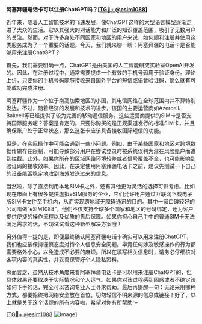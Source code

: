 **阿塞拜疆电话卡可以注册ChatGPT吗？[[TG💪+ @esim1088](https://t.me/s/esim1088)]**

近年来，随着人工智能技术的飞速发展，像ChatGPT这样的大型语言模型逐渐走进了大众的生活。它以其强大的对话能力和广泛的知识覆盖范围，吸引了无数用户的关注。然而，对于许多身处不同国家和地区的用户来说，如何顺利注册并使用这类服务成为了一个重要的话题。今天，我们就来聊一聊：阿塞拜疆的电话卡是否能够用来注册ChatGPT？

首先，我们需要明确一点，ChatGPT是由美国的人工智能研究实验室OpenAI开发的。因此，在注册过程中，通常需要提供一个有效的手机号码用于验证身份。理论上讲，只要你的手机号码能够接收来自国外平台的短信或语音验证码，那么就有可能成功完成注册。

阿塞拜疆作为一个位于南高加索地区的小国，其电信网络在全球范围内并不算特别发达。不过，随着经济的发展和技术的进步，该国的主要运营商如Azercell、Bakcell等已经提供了较为完善的移动通信服务。这些运营商提供的SIM卡是否支持国际服务呢？答案是肯定的。只要你购买的是正规渠道发行的标准SIM卡，并且确保账户处于正常状态，那么这张卡应该具备接收国际短信的功能。

但是，在实际操作中可能会遇到一些小问题。例如，由于某些国家和地区对跨境数据传输存在限制，可能导致部分用户在尝试登录时被系统误判为潜在风险账户而遭到拦截。此外，如果你所在的区域网络环境较差或者信号覆盖不全，也可能影响到验证码的接收效率。因此，在决定使用阿塞拜疆电话卡之前，建议先测试一下自己的设备能否稳定地收到海外发送过来的信息。

当然啦，除了直接利用本地SIM卡之外，还有其他更为灵活的选择可供考虑。比如现在市面上有很多提供虚拟eSIM服务的企业，它们允许用户通过互联网下载电子版SIM卡文件至手机内，从而实现跨地域无障碍通讯的目的。其中一家口碑较好的公司叫做“eSIM1088”，他们不仅支持全球多个国家和地区的号码绑定，还为客户提供便捷的操作流程以及优质的售后保障。如果你担心自己手中的普通SIM卡无法满足需求的话，不妨试试看这种新型解决方案哦！

另外值得一提的是，即便最终确认阿塞拜疆电话卡确实可以用来注册ChatGPT，我们也应该保持谨慎态度对待个人信息安全问题。毕竟任何涉及敏感操作的行为都需要格外小心，以免造成不必要的麻烦。所以在填写相关信息时，请务必仔细核对各项内容的真实性，并妥善保管好个人隐私资料。

总而言之，虽然从技术角度来看阿塞拜疆电话卡是可以用来注册ChatGPT的，但具体效果还要取决于实际情况和个人运气。如果你对该过程感到困惑或者不确定该如何下手的话，完全可以咨询专业人士寻求帮助。最后再提醒一句：无论采用哪种方式，都要始终把网络安全放在首位，切勿轻信不明来源的信息或链接！好了，以上就是关于这个话题的所有内容啦，希望对你有所帮助～

[[TG💪+ @esim1088](https://t.me/s/esim1088) ![Image](https://i.postimg.cc/4NQfJmqS/Snipaste-2025-05-13-00-14-12.png)]